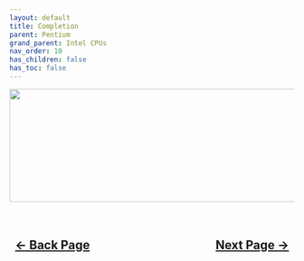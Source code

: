 ```yaml
---
layout: default
title: Completion
parent: Pentium
grand_parent: Intel CPUs
nav_order: 10
has_children: false
has_toc: false
---
```


<style>
  .navigation-container {
    display: flex;
    justify-content: space-between;
    align-items: center;
    width: 100%;
  }
  
  .nav-button {
    margin: 10px;
  }

  .section-title{
    text-align: center
  }

  .key-title{
    text-align: left
  }
</style>

<p align="center">
  <img width="650" height="200" src="../../../../assets/Header-Placeholder.png">
</p>

<h2 align="center">
  <br>
  <div class="navigation-container">
    <a class="nav-button" href="../09-UEFI/">&larr; Back Page</a>
    <a class="nav-button" href="../../../../osinstall/01-PlanningInstallDisk/">Next Page &rarr;</a>
  </div>
  <br>
</h2>
